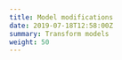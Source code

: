 ```yaml
---
title: Model modifications
date: 2019-07-18T12:58:00Z
summary: Transform models
weight: 50
---
```



